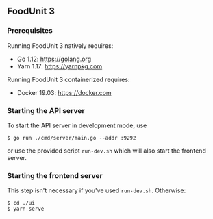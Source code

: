 ## FoodUnit 3

### Prerequisites

Running FoodUnit 3 natively requires:
* Go 1.12: https://golang.org
* Yarn 1.17: https://yarnpkg.com

Running FoodUnit 3 containerized requires:
* Docker 19.03: https://docker.com

### Starting the API server

To start the API server in development mode, use

```shell script
$ go run ./cmd/server/main.go --addr :9292
```

or use the provided script `run-dev.sh` which will also start the frontend server.

### Starting the frontend server

This step isn't necessary if you've used `run-dev.sh`. Otherwise:

```shell script
$ cd ./ui
$ yarn serve
```
